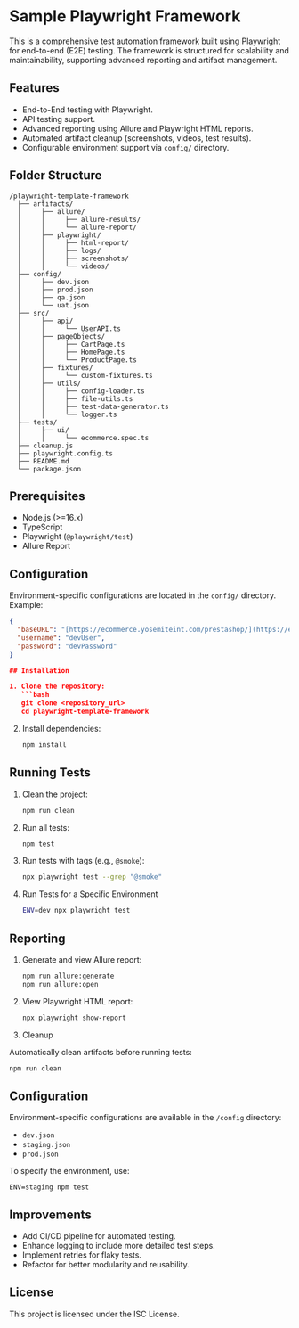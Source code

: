 # Sample Playwright Framework

This is a comprehensive test automation framework built using Playwright for end-to-end (E2E) testing. The framework is structured for scalability and maintainability, supporting advanced reporting and artifact management.

## Features

*  End-to-End testing with Playwright.
*  API testing support.
*  Advanced reporting using Allure and Playwright HTML reports.
*  Automated artifact cleanup (screenshots, videos, test results).
*  Configurable environment support via `config/` directory.

## Folder Structure

```
/playwright-template-framework
  ├── artifacts/
  │     ├── allure/
  │     │     ├── allure-results/
  │     │     └── allure-report/
  │     ├── playwright/
  │     │     ├── html-report/
  │     │     ├── logs/
  │     │     ├── screenshots/
  │     │     └── videos/
  ├── config/
  │     ├── dev.json
  │     ├── prod.json
  │     ├── qa.json
  │     └── uat.json
  ├── src/
  │     ├── api/
  │     │     └── UserAPI.ts
  │     ├── pageObjects/
  │     │     ├── CartPage.ts
  │     │     ├── HomePage.ts
  │     │     └── ProductPage.ts
  │     ├── fixtures/
  │     │     └── custom-fixtures.ts
  │     ├── utils/
  │     │     ├── config-loader.ts
  │     │     ├── file-utils.ts
  │     │     ├── test-data-generator.ts
  │     │     └── logger.ts
  ├── tests/
  │     ├── ui/
  │     │     └── ecommerce.spec.ts
  ├── cleanup.js
  ├── playwright.config.ts
  ├── README.md
  └── package.json
```

## Prerequisites

*  Node.js (>=16.x)
*  TypeScript
*  Playwright (`@playwright/test`)
*  Allure Report

## Configuration

Environment-specific configurations are located in the `config/` directory. Example:

```json
{
  "baseURL": "[https://ecommerce.yosemiteint.com/prestashop/](https://ecommerce.yosemiteint.com/prestashop/)",
  "username": "devUser",
  "password": "devPassword"
}

## Installation

1. Clone the repository:
   ```bash
   git clone <repository_url>
   cd playwright-template-framework
   ```

2. Install dependencies:
   ```bash
   npm install
   ```

## Running Tests

1. Clean the project:
   ```bash
   npm run clean
   ```

2. Run all tests:
   ```bash
   npm test
   ```

3. Run tests with tags (e.g., `@smoke`):
   ```bash
   npx playwright test --grep "@smoke"
   ```

4. Run Tests for a Specific Environment
   ```bash
   ENV=dev npx playwright test
   ```

## Reporting

1. Generate and view Allure report:
   ```bash
   npm run allure:generate
   npm run allure:open
   ```

2. View Playwright HTML report:
   ```bash
   npx playwright show-report
   ```
3. Cleanup

Automatically clean artifacts before running tests:

  ```bash
  npm run clean
  ```

## Configuration

Environment-specific configurations are available in the `/config` directory:
- `dev.json`
- `staging.json`
- `prod.json`

To specify the environment, use:
```
ENV=staging npm test
```

## Improvements

- Add CI/CD pipeline for automated testing.
- Enhance logging to include more detailed test steps.
- Implement retries for flaky tests.
- Refactor for better modularity and reusability.

## License

This project is licensed under the ISC License.